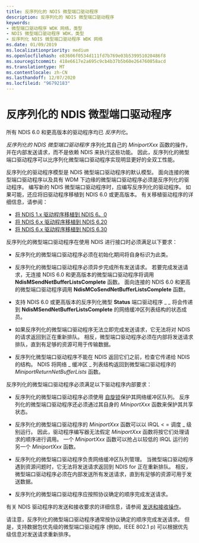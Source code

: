 ```yaml
---
title: 反序列化的 NDIS 微型端口驱动程序
description: 反序列化的 NDIS 微型端口驱动程序
keywords:
- 微型端口驱动程序 WDK 网络，类型
- NDIS 微型端口驱动程序 WDK，类型
- 反序列化 NDIS 微型端口驱动程序 WDK 网络
ms.date: 01/09/2019
ms.localizationpriority: medium
ms.openlocfilehash: e83606f0534d111fd7b769e03b539951020486f8
ms.sourcegitcommit: 418e6617e2a695c9cb4b37b5b60e264760858acd
ms.translationtype: MT
ms.contentlocale: zh-CN
ms.lasthandoff: 12/07/2020
ms.locfileid: "96792183"
---
```

# <a name="deserialized-ndis-miniport-drivers"></a>反序列化的 NDIS 微型端口驱动程序





所有 NDIS 6.0 和更高版本的驱动程序均已 *反序列化*。

*反序列化的 NDIS 微型端口驱动程序* 序列化其自己的 *MiniportXxx* 函数的操作，并在内部发送请求，而不是依赖 NDIS 来执行这些功能。 因此，反序列化的微型端口驱动程序可以比序列化微型端口驱动程序实现明显更好的全双工性能。

反序列化的驱动程序模型是 NDIS 微型端口驱动程序的默认模型。 面向连接的微型端口驱动程序以及具有 WDM 下边缘的微型端口驱动程序必须是反序列化的驱动程序。 编写新的 NDIS 微型端口驱动程序时，应编写反序列化的驱动程序。 如果可能，还应将旧驱动程序移植到 NDIS 6.0 或更高版本。 有关移植驱动程序的详细信息，请参阅：

-   [将 NDIS 1.x 驱动程序移植到 NDIS 6。0](/previous-versions/windows/hardware/network/porting-ndis-5-x-drivers-to-ndis-6-0)
-   [将 NDIS 6.x 驱动程序移植到 NDIS 6.20](porting-ndis-6-x-drivers-to-ndis-6-20.md)
-   [将 NDIS 6.x 驱动程序移植到 NDIS 6.30](porting-ndis-6-x-drivers-to-ndis-6-30.md)

反序列化的微型端口驱动程序在使用 NDIS 进行接口时必须满足以下要求：

-   反序列化的微型端口驱动程序必须在初始化期间将自身标识为此类。

-   反序列化的微型端口驱动程序必须异步完成所有发送请求。 若要完成发送请求，无连接 NDIS 6.0 和更高版本的微型端口驱动程序将调用 **NdisMSendNetBufferListsComplete** 函数。 面向连接的 NDIS 6.0 和更高的微型端口驱动程序调用 **NdisMCoSendNetBufferListsComplete** 函数。

-   支持 NDIS 6.0 或更高版本的反序列化微型 **Status** 端口驱动程序 \_ \_ 将会传递到 **NdisMSendNetBufferListsComplete** 的网络缓冲区列表结构的状态成员。

-   如果反序列化的微型端口驱动程序无法立即完成发送请求，它无法将对 NDIS 的请求返回到正在重新排队。 相反，微型端口驱动程序必须在内部将发送请求排队，直到有足够的资源可用于传输数据。

-   反序列化微型端口驱动程序不能在 NDIS 返回它们之前，检查它传递给 NDIS 的结构。 NDIS 将网络 \_ 缓冲区 \_ 列表结构返回到微型端口驱动程序的 *MiniportReturnNetBufferLists* 函数。

反序列化的微型端口驱动程序必须满足以下驱动程序内部要求：

-   反序列化的微型端口驱动程序必须使用 [自旋锁](../kernel/introduction-to-spin-locks.md)保护其网络缓冲区队列。 反序列化的微型端口驱动程序还必须通过其自身的 *MiniportXxx* 函数来保护其共享状态。

-   反序列化的微型端口驱动程序的 *MiniportXxx* 函数可以以 IRQL &lt; = 调度 \_ 级别运行。 因此，驱动程序编写器无法假定 *MiniportXxx* 函数将按它们处理请求的顺序进行调用。 一个 *MiniportXxx* 函数可以抢占以较低的 IRQL 运行的另一个 *MiniportXxx* 函数。

-   反序列化的微型端口驱动程序负责网络缓冲区队列管理。 当微型端口驱动程序遇到资源问题时，它无法将发送请求返回到 NDIS for 正在重新排队。 相反，微型端口驱动程序必须在内部发送所有发送请求，直到有足够的资源可用于发送数据。

-   反序列化的微型端口驱动程序应按照协议确定的顺序完成发送请求。

有关 NDIS 驱动程序的发送和接收要求的详细信息，请参阅 [发送和接收操作](send-and-receive-operations.md)。

请注意，反序列化的微型端口驱动程序通常按协议确定的顺序完成发送请求。 但是，支持数据包优先级的微型端口驱动程序 (例如，IEEE 802.1 p) 可以根据优先级信息对发送请求重新排序。

 

